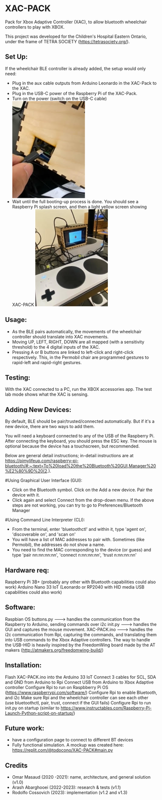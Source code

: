 # XAC-PACK
Pack for Xbox Adaptive Controller (XAC), to allow bluetooth wheelchair controllers to play with XBOX. 

This project was developed for the Children's Hospital Eastern Ontario, under the frame of TETRA SOCIETY (https://tetrasociety.org/).

## Set Up:
If the wheelchair BLE controller is already added, the setup would only need:
- Plug in the aux cable outputs from Arduino Leonardo in the XAC-Pack to the XAC.
- Plug in the USB-C power of the Raspberry Pi of the XAC-Pack.
- Turn on the power (switch on the USB-C cable) ![USB cable](USB.jpg?raw=true "USB")
- Wait until the full booting-up process is done. You should see a Raspberry Pi splash screen, and then a light yellow screen showing XAC-PACK ![Booting](boot.jpg?raw=true "Splash Screen")

## Usage:
- As the BLE pairs automatically, the movements of the wheelchair controller should translate into XAC movements.
- Moving UP, LEFT, RIGHT, DOWN are all mapped (with a sensitivity threshold) to the 4 digital inputs of the XAC.
- Pressing A or B buttons are linked to left-click and right-click respectively. This, in the Permobil chair are programmed gestures to rapid-left and rapid-right gestures.

## Testing:
With the XAC connected to a PC, run the XBOX accessories app. The test lab mode shows what the XAC is sensing.

## Adding New Devices:
By default, BLE should be pair/trusted/connected automatically. But if it's a new device, there are two ways to add them.

You will need a keyboard connected to any of the USB of the Raspberry Pi. After connecting the keyboard, you should press the ESC key. The mouse is optional because the device has a touchscreen, but recommended.

Below are general detail instructions; in-detail instructions are at https://pimylifeup.com/raspberry-pi-bluetooth/#:~:text=To%20load%20the%20Bluetooth%20GUI,Manager%20%E2%80%9D%20(2.).


#Using Graphical User Interface (GUI):
- Click on the Bluetooth symbol. Click on the Add a new device. Pair the device with it.
- Click again and select Connect from the drop-down menu.
If the above steps are not working, you can try to go to Preferences/Bluetooth Manager

#Using Command Line Interpreter (CLI):
- From the terminal, enter 'bluetoothctl' and within it, type 'agent on', 'discoverable on', and 'scan on'
- You will have a list of MAC addresses to pair with. Sometimes (like Permobil), the addresses do not show a name.
- You need to find the MAC corresponding to the device (or guess) and type 'pair nn:nn:nn:nn', 'connect n:nn:nn:nn', 'trust n:nn:nn:nn'












## Hardware req:
Raspberry Pi 3B+ (probably any other with Bluetooth capabilities could also work)
Arduino Nano 33 IoT (Leonardo or RP2040 with HID media USB capabilities could also work)

## Software:
Raspbian OS 
buttons.py ---> handles the communication from the Raspberry to Arduino, sending commands over i2c
init.py ---> handles the GUI and captures the mouse movement.
XAC-PACK.ino ---> handles the i2c communication from Rpi, capturing the commands, and translating them into USB commands to the Xbox Adaptive controllers. The way to handle the USB-HID is heavily inspired by the FreedomWing board made by the AT makers (http://atmakers.org/freedomwing-build/)

## Installation:
Flash XAC-PACK.ino into the Arduino 33 IoT
Connect 3 cables for SCL, SDA and GND from Arduino to Rpi
Connect USB from Arduino to Xbox Adaptive controller 
Configure Rpi to run on Raspbberry Pi OS (https://www.raspberrypi.com/software/)
Configure Rpi to enable Bluetooth, and i2c
Make sure Rpi and the wheelchair controller can see each other (use bluetoothctl, pair, trust, connect if the GUI fails)
Configure Rpi to run init.py on startup (similar to https://www.instructables.com/Raspberry-Pi-Launch-Python-script-on-startup/)


## Future work:
- have a configuration page to connect to different BT devices
- Fully functional simulation. A mockup was created here: https://replit.com/@todocono/XAC-PACK#main.py

## Credits
- Omar Masaud (2020 -2021): name, architecture, and general solution (v1.0)
- Arash Abarghooei (2022-2023): research & tests (v1.1)
- Rodolfo Cossovich (2023): implementation (v1.2 and v1.3)


